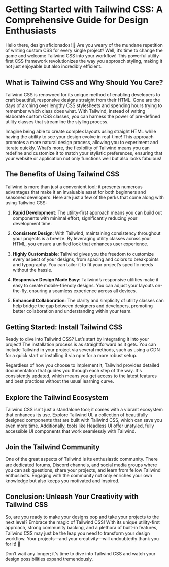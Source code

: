 # Getting Started with Tailwind CSS: A Comprehensive Guide for Design Enthusiasts

Hello there, design aficionados! 🎨 Are you weary of the mundane repetition of writing custom CSS for every single project? Well, it’s time to change the game and welcome Tailwind CSS into your workflow! This powerful utility-first CSS framework revolutionizes the way you approach styling, making it not just enjoyable but also incredibly efficient.

## What is Tailwind CSS and Why Should You Care?

Tailwind CSS is renowned for its unique method of enabling developers to craft beautiful, responsive designs straight from their HTML. Gone are the days of arching over lengthy CSS stylesheets and spending hours trying to remember which class does what. With Tailwind, instead of writing elaborate custom CSS classes, you can harness the power of pre-defined utility classes that streamline the styling process. 

Imagine being able to create complex layouts using straight HTML while having the ability to see your design evolve in real-time! This approach promotes a more natural design process, allowing you to experiment and iterate quickly. What’s more, the flexibility of Tailwind means you can redefine and customize it to match your stylistic preferences, ensuring that your website or application not only functions well but also looks fabulous!

## The Benefits of Using Tailwind CSS

Tailwind is more than just a convenient tool; it presents numerous advantages that make it an invaluable asset for both beginners and seasoned developers. Here are just a few of the perks that come along with using Tailwind CSS:

1. **Rapid Development**: The utility-first approach means you can build out components with minimal effort, significantly reducing your development time.

2. **Consistent Design**: With Tailwind, maintaining consistency throughout your projects is a breeze. By leveraging utility classes across your HTML, you ensure a unified look that enhances user experience.

3. **Highly Customizable**: Tailwind gives you the freedom to customize every aspect of your designs, from spacing and colors to breakpoints and typography. You can tailor it to fit your project’s specific needs without the hassle.

4. **Responsive Design Made Easy**: Tailwind’s responsive utilities make it easy to create mobile-friendly designs. You can adjust your layouts on-the-fly, ensuring a seamless experience across all devices.

5. **Enhanced Collaboration**: The clarity and simplicity of utility classes can help bridge the gap between designers and developers, promoting better collaboration and understanding within your team.
## Getting Started: Install Tailwind CSS

Ready to dive into Tailwind CSS? Let’s start by integrating it into your project! The installation process is as straightforward as it gets. You can include Tailwind in your project via several methods, such as using a CDN for a quick start or installing it via npm for a more robust setup.

Regardless of how you choose to implement it, Tailwind provides detailed documentation that guides you through each step of the way. It's consistently updated, which means you get access to the latest features and best practices without the usual learning curve.

## Explore the Tailwind Ecosystem

Tailwind CSS isn't just a standalone tool; it comes with a vibrant ecosystem that enhances its use. Explore Tailwind UI, a collection of beautifully designed components that are built with Tailwind CSS, which can save you even more time. Additionally, tools like Headless UI offer unstyled, fully accessible UI components that work seamlessly with Tailwind.

## Join the Tailwind Community

One of the great aspects of Tailwind is its enthusiastic community. There are dedicated forums, Discord channels, and social media groups where you can ask questions, share your projects, and learn from fellow Tailwind enthusiasts. Engaging with the community not only enriches your own knowledge but also keeps you motivated and inspired.

## Conclusion: Unleash Your Creativity with Tailwind CSS

So, are you ready to make your designs pop and take your projects to the next level? Embrace the magic of Tailwind CSS! With its unique utility-first approach, strong community backing, and a plethora of built-in features, Tailwind CSS may just be the leap you need to transform your design workflow. Your projects—and your creativity—will undoubtedly thank you for it! 💖

Don’t wait any longer; it's time to dive into Tailwind CSS and watch your design possibilities expand tremendously.
